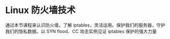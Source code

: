 # Linux 防火墙技术

通过本节课程来认识防火墙，了解 iptables，灵活运用。保护我们的服务器，守护我们的隐私数据。以 SYN flood、CC 攻击实例见证 iptables 保护的强大力量